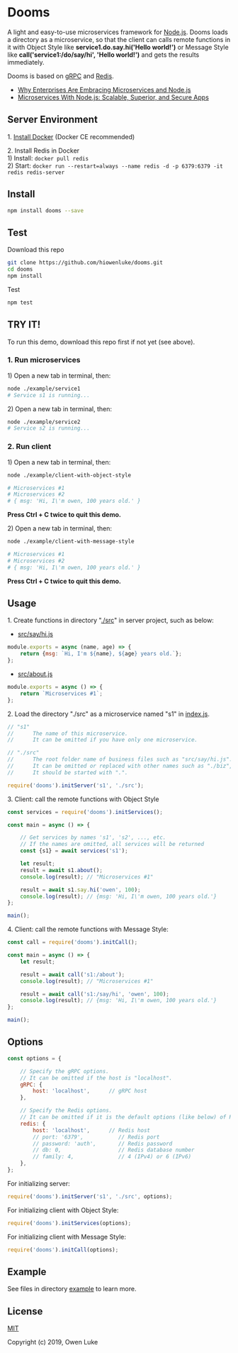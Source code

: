 
# Dooms

A light and easy-to-use microservices framework for [Node.js](https://nodejs.org). Dooms loads a directory as a microservice, so that the client can calls remote functions in it with Object Style like **service1.do.say.hi('Hello world!')** or Message Style like **call('service1:/do/say/hi', 'Hello world!')** and gets the results immediately. 

Dooms is based on [gRPC](https://grpc.io) and [Redis](https://github.com/antirez/redis). 

* [Why Enterprises Are Embracing Microservices and Node.js](https://thenewstack.io/enterprises-embracing-microservices-node-js/)
* [Microservices With Node.js: Scalable, Superior, and Secure Apps](https://dzone.com/articles/microservices-with-nodejs-scalable-superior-and-se)

## Server Environment

1\. [Install Docker](https://docs.docker.com/v17.09/engine/installation/#supported-platforms) (Docker CE recommended)

2\. Install Redis in Docker  
1\) Install: `docker pull redis`  
2\) Start: `docker run --restart=always --name redis -d -p 6379:6379 -it redis redis-server`   

## Install

```sh
npm install dooms --save
```

## Test

Download this repo

```sh
git clone https://github.com/hiowenluke/dooms.git
cd dooms
npm install
```

Test

```sh
npm test
```

## TRY IT!

To run this demo, download this repo first if not yet (see above).

### 1. Run microservices

1\) Open a new tab in terminal, then:

```sh
node ./example/service1
# Service s1 is running...
```

2\) Open a new tab in terminal, then:

```sh
node ./example/service2
# Service s2 is running...
```

### 2. Run client

1\) Open a new tab in terminal, then:

```sh
node ./example/client-with-object-style

# Microservices #1
# Microservices #2
# { msg: 'Hi, I\'m owen, 100 years old.' }
```

**Press Ctrl + C twice to quit this demo.**

2\) Open a new tab in terminal, then:

```sh
node ./example/client-with-message-style

# Microservices #1
# Microservices #2
# { msg: 'Hi, I\'m owen, 100 years old.' }
```

**Press Ctrl + C twice to quit this demo.**

## Usage

1\. Create functions in directory "[./src](./example/service1/src)" in server project, such as below:

* [src/say/hi.js](./example/service1/src/say/hi.js)
```js
module.exports = async (name, age) => {
    return {msg: `Hi, I'm ${name}, ${age} years old.`};
};
```

* [src/about.js](./example/service1/src/about.js)
```js
module.exports = async () => {
    return `Microservices #1`;
};
```

2\. Load the directory "./src" as a microservice named "s1" in [index.js](./example/service1/index.js).

```js
// "s1"
//      The name of this microservice.
//      It can be omitted if you have only one microservice.

// "./src"
//      The root folder name of business files such as "src/say/hi.js".
//      It can be omitted or replaced with other names such as "./biz", "./src", etc.
//      It should be started with ".".

require('dooms').initServer('s1', './src');
```

3\. Client: call the remote functions with Object Style

```js
const services = require('dooms').initServices();

const main = async () => {

    // Get services by names 's1', 's2', ..., etc.
    // If the names are omitted, all services will be returned
    const {s1} = await services('s1');

    let result;
    result = await s1.about();
    console.log(result); // "Microservices #1"

    result = await s1.say.hi('owen', 100);
    console.log(result); // {msg: 'Hi, I\'m owen, 100 years old.'}
};

main();
```

4\. Client: call the remote functions with Message Style:

```js
const call = require('dooms').initCall();

const main = async () => {
    let result;

    result = await call('s1:/about');
    console.log(result); // "Microservices #1"

    result = await call('s1:/say/hi', 'owen', 100);
    console.log(result); // {msg: 'Hi, I\'m owen, 100 years old.'}
};

main();
```

## Options

```js
const options = {

    // Specify the gRPC options.
    // It can be omitted if the host is "localhost".
    gRPC: {
        host: 'localhost',      // gRPC host
    },

    // Specify the Redis options.
    // It can be omitted if it is the default options (like below) of Redis.
    redis: {
        host: 'localhost',      // Redis host
        // port: '6379',           // Redis port
        // password: 'auth',       // Redis password
        // db: 0,                  // Redis database number
        // family: 4,              // 4 (IPv4) or 6 (IPv6)
    },
};
```

For initializing server:
```js
require('dooms').initServer('s1', './src', options);
```

For initializing client with Object Style:
```js
require('dooms').initServices(options);
```

For initializing client with Message Style:
```js
require('dooms').initCall(options);
```

## Example

See files in directory [example](./example) to learn more.

## License

[MIT](LICENSE)

Copyright (c) 2019, Owen Luke
